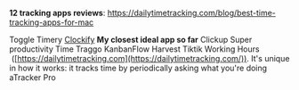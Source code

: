 **12 tracking apps reviews**: https://dailytimetracking.com/blog/best-time-tracking-apps-for-mac

Toggle
Timery
[Clockify](https://clockify.me) **My closest ideal app so far**
Clickup 
Super productivity
Time Traggo
KanbanFlow
Harvest
Tiktik
Working Hours
 ([https://dailytimetracking.com](https://dailytimetracking.com/)). It's unique in how it works: it tracks time by periodically asking what you're doing
aTracker Pro